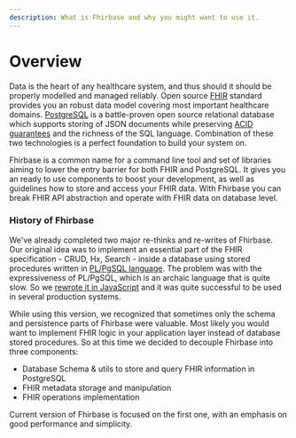 ```yaml
---
description: What is Fhirbase and why you might want to use it.
---
```


# Overview

Data is the heart of any healthcare system, and thus should it should be properly modelled and managed reliably. Open source [FHIR](https://hl7.org/fhir/) standard provides you an robust data model covering most important healthcare domains. [PostgreSQL](https://www.postgresql.org/) is a battle-proven open source relational database which supports storing of JSON documents while preserving [ACID guarantees](https://en.wikipedia.org/wiki/ACID_\(computer_science\)) and the richness of the SQL language. Combination of these two technologies is a perfect foundation to build your system on.

Fhirbase is a common name for a command line tool  and set of libraries aiming to lower the entry barrier for both FHIR and PostgreSQL. It gives you an ready to use components to boost your development, as well as guidelines how to store and access your FHIR data. With Fhirbase you can break FHIR API abstraction and operate with FHIR data on database level.

### History of Fhirbase

We've already completed two major re-thinks and re-writes of Fhirbase. Our original idea was to implement an essential part of the FHIR specification - CRUD, Hx, Search - inside a database using stored procedures written in [PL/PgSQL language](https://en.wikipedia.org/wiki/PL/pgSQL). The problem was with the expressiveness of PL/PgSQL, which is an archaic language that is quite slow. So we [rewrote it in JavaScript](https://github.com/fhirbase/fhirbase-plv8) and it was quite successful to be used in several production systems.

While using this version, we recognized that sometimes only the schema and persistence parts of Fhirbase were valuable. Most likely you would want to implement FHIR logic in your application layer instead of database stored procedures. So at this time we decided to decouple Fhirbase into three components:

* Database Schema & utils to store and query FHIR information in PostgreSQL
* FHIR metadata storage and manipulation
* FHIR operations implementation

Current version of Fhirbase is focused on the first one, with an emphasis on good performance and simplicity.
